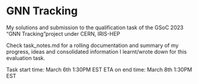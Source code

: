 # GNN Tracking

My solutions and submission to the qualification task of the GSoC 2023 “GNN Tracking”project under CERN, IRIS-HEP

Check task_notes.md for a rolling documentation and summary of my progress, ideas and consolidated information I learnt/wrote down for this evaluation task.

Task start time: March 6th 1:30PM EST
ETA on end time: March 8th 1:30PM EST
